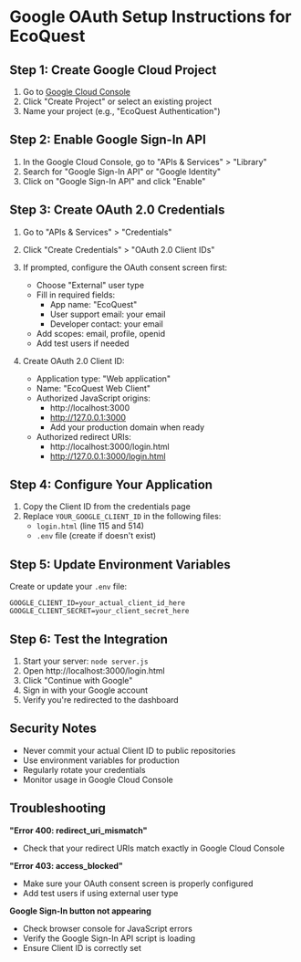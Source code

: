 # Google OAuth Setup Instructions for EcoQuest

## Step 1: Create Google Cloud Project

1. Go to [Google Cloud Console](https://console.cloud.google.com/)
2. Click "Create Project" or select an existing project
3. Name your project (e.g., "EcoQuest Authentication")

## Step 2: Enable Google Sign-In API

1. In the Google Cloud Console, go to "APIs & Services" > "Library"
2. Search for "Google Sign-In API" or "Google Identity"
3. Click on "Google Sign-In API" and click "Enable"

## Step 3: Create OAuth 2.0 Credentials

1. Go to "APIs & Services" > "Credentials"
2. Click "Create Credentials" > "OAuth 2.0 Client IDs"
3. If prompted, configure the OAuth consent screen first:
   - Choose "External" user type
   - Fill in required fields:
     - App name: "EcoQuest"
     - User support email: your email
     - Developer contact: your email
   - Add scopes: email, profile, openid
   - Add test users if needed

4. Create OAuth 2.0 Client ID:
   - Application type: "Web application"
   - Name: "EcoQuest Web Client"
   - Authorized JavaScript origins:
     - http://localhost:3000
     - http://127.0.0.1:3000
     - Add your production domain when ready
   - Authorized redirect URIs:
     - http://localhost:3000/login.html
     - http://127.0.0.1:3000/login.html

## Step 4: Configure Your Application

1. Copy the Client ID from the credentials page
2. Replace `YOUR_GOOGLE_CLIENT_ID` in the following files:
   - `login.html` (line 115 and 514)
   - `.env` file (create if doesn't exist)

## Step 5: Update Environment Variables

Create or update your `.env` file:

```
GOOGLE_CLIENT_ID=your_actual_client_id_here
GOOGLE_CLIENT_SECRET=your_client_secret_here
```

## Step 6: Test the Integration

1. Start your server: `node server.js`
2. Open http://localhost:3000/login.html
3. Click "Continue with Google"
4. Sign in with your Google account
5. Verify you're redirected to the dashboard

## Security Notes

- Never commit your actual Client ID to public repositories
- Use environment variables for production
- Regularly rotate your credentials
- Monitor usage in Google Cloud Console

## Troubleshooting

**"Error 400: redirect_uri_mismatch"**
- Check that your redirect URIs match exactly in Google Cloud Console

**"Error 403: access_blocked"**
- Make sure your OAuth consent screen is properly configured
- Add test users if using external user type

**Google Sign-In button not appearing**
- Check browser console for JavaScript errors
- Verify the Google Sign-In API script is loading
- Ensure Client ID is correctly set
